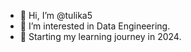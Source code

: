 - 👋 Hi, I’m @tulika5
- 👀 I’m interested in Data Engineering.
- 🌱 Starting my learning journey in 2024.

<!---
tulika5/tulika5 is a ✨ special ✨ repository because its `README.md` (this file) appears on your GitHub profile.
You can click the Preview link to take a look at your changes.
--->
